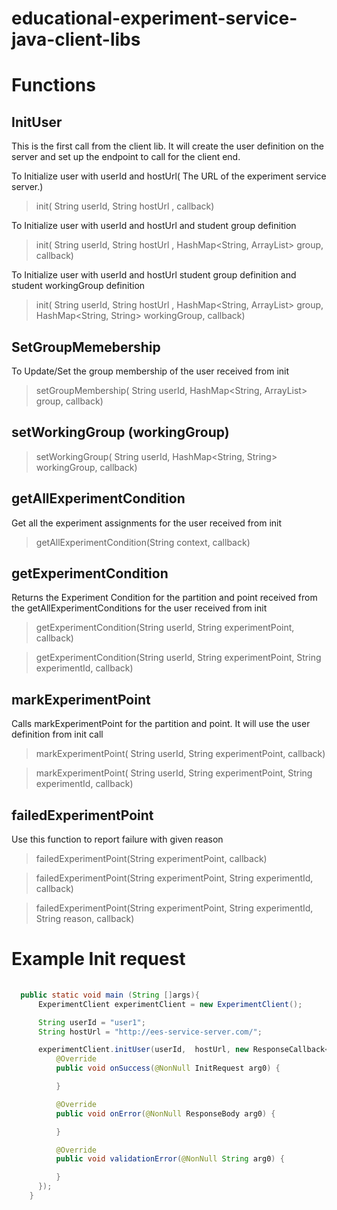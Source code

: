 # educational-experiment-service-java-client-libs

# Functions

## InitUser
This is the first call from the client lib. It will create the user definition on the server and set up the endpoint to call for the client end.


To Initialize user with userId and hostUrl( The URL of the experiment service server.)
> init( String userId,  String hostUrl , callback)

To Initialize user with userId and hostUrl and student group definition
> init( String userId,  String hostUrl , HashMap<String, ArrayList<String>> group, callback)

To Initialize user with userId and hostUrl student group definition and student workingGroup definition
> init( String userId,  String hostUrl , HashMap<String, ArrayList<String>> group,    HashMap<String, String> workingGroup, callback)


## SetGroupMemebership
To Update/Set the group membership of the user received from init
> setGroupMembership( String userId,  HashMap<String, ArrayList<String>> group, callback)


## setWorkingGroup (workingGroup)
> setWorkingGroup( String userId, HashMap<String, String> workingGroup, callback)

## getAllExperimentCondition
Get all the experiment assignments for the user received from init
> getAllExperimentCondition(String context, callback)

## getExperimentCondition 
Returns the Experiment Condition for the partition and point received from the getAllExperimentConditions for the user received from init

> getExperimentCondition(String userId, String experimentPoint, callback)

> getExperimentCondition(String userId, String experimentPoint,  String experimentId, callback)

## markExperimentPoint 
Calls markExperimentPoint for the partition and point. It will use the user definition from init call

> markExperimentPoint( String userId, String experimentPoint, callback)

> markExperimentPoint( String userId, String experimentPoint, String experimentId, callback)

## failedExperimentPoint
Use this function to report failure with given reason
> failedExperimentPoint(String experimentPoint, callback)

> failedExperimentPoint(String experimentPoint, String experimentId, callback)

> failedExperimentPoint(String experimentPoint, String experimentId, String reason, callback)


# Example Init request

```java
  
  public static void main (String []args){
      ExperimentClient experimentClient = new ExperimentClient();

      String userId = "user1";
      String hostUrl = "http://ees-service-server.com/";

      experimentClient.initUser(userId,  hostUrl, new ResponseCallback<InitRequest>() {
          @Override
          public void onSuccess(@NonNull InitRequest arg0) {

          }

          @Override
          public void onError(@NonNull ResponseBody arg0) {

          }

          @Override
          public void validationError(@NonNull String arg0) {

          }
      });
    }
```

